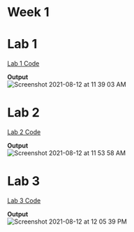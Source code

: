 # Week 1

# Lab 1
[Lab 1 Code](https://github.com/vii-sem/vii-c-MythriJL/tree/main/Week%201/Lab1) 


**Output**  
![Screenshot 2021-08-12 at 11 39 03 AM](https://user-images.githubusercontent.com/43379066/129159205-2468ddf4-f4a9-4ace-8641-906800eead83.png)

# Lab 2
[Lab 2 Code](https://github.com/vii-sem/vii-c-MythriJL/tree/main/Week%201/Lab1) 


**Output**  
![Screenshot 2021-08-12 at 11 53 58 AM](https://user-images.githubusercontent.com/43379066/129159219-2e414d9c-49ee-47c8-86c5-a259fd4006c2.png)


# Lab 3
[Lab 3 Code](https://github.com/vii-sem/vii-c-MythriJL/tree/main/Week%201/Lab1) 


**Output**  
![Screenshot 2021-08-12 at 12 05 39 PM](https://user-images.githubusercontent.com/43379066/129159223-3dcb0e48-f482-44f0-8880-94d009c7639f.png)
